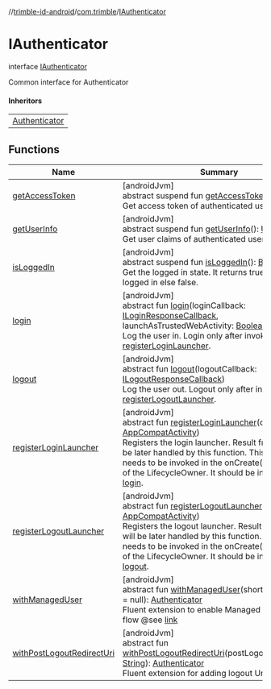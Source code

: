 //[trimble-id-android](../../../index.md)/[com.trimble](../index.md)/[IAuthenticator](index.md)

# IAuthenticator

interface [IAuthenticator](index.md)

Common interface for Authenticator

#### Inheritors

| |
|---|
| [Authenticator](../-authenticator/index.md) |

## Functions

| Name | Summary |
|---|---|
| [getAccessToken](get-access-token.md) | [androidJvm]<br>abstract suspend fun [getAccessToken](get-access-token.md)(): [String](https://kotlinlang.org/api/latest/jvm/stdlib/kotlin/-string/index.html)?<br>Get access token of authenticated user. |
| [getUserInfo](get-user-info.md) | [androidJvm]<br>abstract suspend fun [getUserInfo](get-user-info.md)(): [User](../../com.trimble.model/-user/index.md)?<br>Get user claims of authenticated user. |
| [isLoggedIn](is-logged-in.md) | [androidJvm]<br>abstract suspend fun [isLoggedIn](is-logged-in.md)(): [Boolean](https://kotlinlang.org/api/latest/jvm/stdlib/kotlin/-boolean/index.html)<br>Get the logged in state. It returns true if a user is logged in else false. |
| [login](login.md) | [androidJvm]<br>abstract fun [login](login.md)(loginCallback: [ILoginResponseCallback](../-i-login-response-callback/index.md), launchAsTrustedWebActivity: [Boolean](https://kotlinlang.org/api/latest/jvm/stdlib/kotlin/-boolean/index.html) = false)<br>Log the user in. Login only after invoking [registerLoginLauncher](register-login-launcher.md). |
| [logout](logout.md) | [androidJvm]<br>abstract fun [logout](logout.md)(logoutCallback: [ILogoutResponseCallback](../-i-logout-response-callback/index.md))<br>Log the user out. Logout only after invoking [registerLogoutLauncher](register-logout-launcher.md). |
| [registerLoginLauncher](register-login-launcher.md) | [androidJvm]<br>abstract fun [registerLoginLauncher](register-login-launcher.md)(context: [AppCompatActivity](https://developer.android.com/reference/kotlin/androidx/appcompat/app/AppCompatActivity.html))<br>Registers the login launcher. Result from login will be later handled by this function. This method needs to be invoked in the onCreate() or onStart() of the LifecycleOwner. It should be invoked before [login](login.md). |
| [registerLogoutLauncher](register-logout-launcher.md) | [androidJvm]<br>abstract fun [registerLogoutLauncher](register-logout-launcher.md)(context: [AppCompatActivity](https://developer.android.com/reference/kotlin/androidx/appcompat/app/AppCompatActivity.html))<br>Registers the logout launcher. Result from logout will be later handled by this function. This method needs to be invoked in the onCreate() or onStart() of the LifecycleOwner. It should be invoked before [logout](logout.md). |
| [withManagedUser](with-managed-user.md) | [androidJvm]<br>abstract fun [withManagedUser](with-managed-user.md)(shortCode: [String](https://kotlinlang.org/api/latest/jvm/stdlib/kotlin/-string/index.html)? = null): [Authenticator](../-authenticator/index.md)<br>Fluent extension to enable Managed user login flow @see [link](https://docs.trimblecloud.com/identity_v4.0/how-to/managed-users/overview/) |
| [withPostLogoutRedirectUri](with-post-logout-redirect-uri.md) | [androidJvm]<br>abstract fun [withPostLogoutRedirectUri](with-post-logout-redirect-uri.md)(postLogoutRedirectUri: [String](https://kotlinlang.org/api/latest/jvm/stdlib/kotlin/-string/index.html)): [Authenticator](../-authenticator/index.md)<br>Fluent extension for adding logout Uri |
